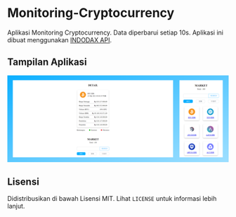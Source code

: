 # Monitoring-Cryptocurrency

Aplikasi Monitoring Cryptocurrency. Data diperbarui setiap 10s. Aplikasi ini dibuat menggunakan [INDODAX API](https://github.com/btcid/indodax-official-api-docs).
## Tampilan Aplikasi

![](design/preview.png)

## Lisensi 

Didistribusikan di bawah Lisensi MIT. Lihat `LICENSE` untuk informasi lebih lanjut.
